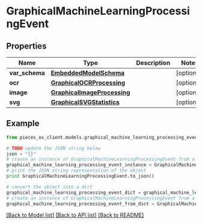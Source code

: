 # GraphicalMachineLearningProcessingEvent


## Properties
Name | Type | Description | Notes
------------ | ------------- | ------------- | -------------
**var_schema** | [**EmbeddedModelSchema**](EmbeddedModelSchema.md) |  | [optional] 
**ocr** | [**GraphicalOCRProcessing**](GraphicalOCRProcessing.md) |  | [optional] 
**image** | [**GraphicalImageProcessing**](GraphicalImageProcessing.md) |  | [optional] 
**svg** | [**GraphicalSVGStatistics**](GraphicalSVGStatistics.md) |  | [optional] 

## Example

```python
from pieces_os_client.models.graphical_machine_learning_processing_event import GraphicalMachineLearningProcessingEvent

# TODO update the JSON string below
json = "{}"
# create an instance of GraphicalMachineLearningProcessingEvent from a JSON string
graphical_machine_learning_processing_event_instance = GraphicalMachineLearningProcessingEvent.from_json(json)
# print the JSON string representation of the object
print GraphicalMachineLearningProcessingEvent.to_json()

# convert the object into a dict
graphical_machine_learning_processing_event_dict = graphical_machine_learning_processing_event_instance.to_dict()
# create an instance of GraphicalMachineLearningProcessingEvent from a dict
graphical_machine_learning_processing_event_from_dict = GraphicalMachineLearningProcessingEvent.from_dict(graphical_machine_learning_processing_event_dict)
```
[[Back to Model list]](../README.md#documentation-for-models) [[Back to API list]](../README.md#documentation-for-api-endpoints) [[Back to README]](../README.md)



